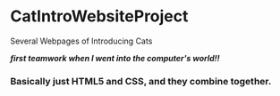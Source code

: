 # CatIntroWebsiteProject
Several Webpages of Introducing Cats

***first teamwork when I went into the computer's world!!***

### Basically just HTML5 and CSS, and they combine together.
